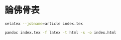 # 論佛骨表

~~~bash
xelatex --jobname=article index.tex
~~~

~~~bash
pandoc index.tex -f latex -t html -s -o index.html
~~~

